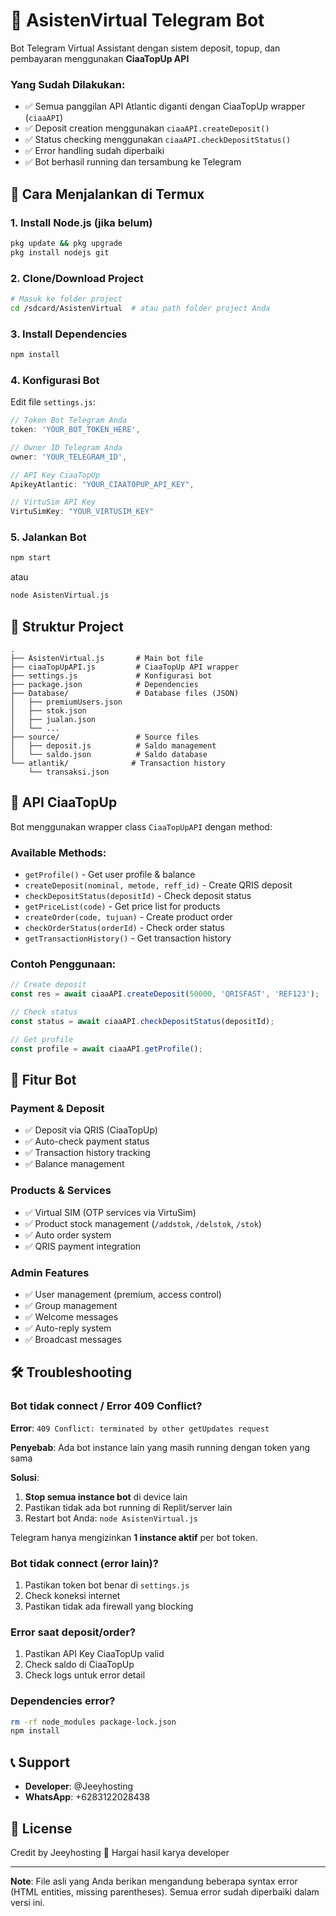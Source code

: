 # 🤖 AsistenVirtual Telegram Bot

Bot Telegram Virtual Assistant dengan sistem deposit, topup, dan pembayaran menggunakan **CiaaTopUp API**

### Yang Sudah Dilakukan:
- ✅ Semua panggilan API Atlantic diganti dengan CiaaTopUp wrapper (`ciaaAPI`)
- ✅ Deposit creation menggunakan `ciaaAPI.createDeposit()`
- ✅ Status checking menggunakan `ciaaAPI.checkDepositStatus()`
- ✅ Error handling sudah diperbaiki
- ✅ Bot berhasil running dan tersambung ke Telegram

## 🚀 Cara Menjalankan di Termux

### 1. Install Node.js (jika belum)
```bash
pkg update && pkg upgrade
pkg install nodejs git
```

### 2. Clone/Download Project
```bash
# Masuk ke folder project
cd /sdcard/AsistenVirtual  # atau path folder project Anda
```

### 3. Install Dependencies
```bash
npm install
```

### 4. Konfigurasi Bot

Edit file `settings.js`:
```javascript
// Token Bot Telegram Anda
token: 'YOUR_BOT_TOKEN_HERE',

// Owner ID Telegram Anda
owner: 'YOUR_TELEGRAM_ID',

// API Key CiaaTopUp
ApikeyAtlantic: "YOUR_CIAATOPUP_API_KEY",

// VirtuSim API Key
VirtuSimKey: "YOUR_VIRTUSIM_KEY"
```

### 5. Jalankan Bot
```bash
npm start
```

atau

```bash
node AsistenVirtual.js
```

## 📁 Struktur Project

```
.
├── AsistenVirtual.js       # Main bot file
├── ciaaTopUpAPI.js         # CiaaTopUp API wrapper
├── settings.js             # Konfigurasi bot
├── package.json            # Dependencies
├── Database/               # Database files (JSON)
│   ├── premiumUsers.json
│   ├── stok.json
│   ├── jualan.json
│   └── ...
├── source/                 # Source files
│   ├── deposit.js          # Saldo management
│   └── saldo.json          # Saldo database
└── atlantik/              # Transaction history
    └── transaksi.json
```

## 🔧 API CiaaTopUp

Bot menggunakan wrapper class `CiaaTopUpAPI` dengan method:

### Available Methods:
- `getProfile()` - Get user profile & balance
- `createDeposit(nominal, metode, reff_id)` - Create QRIS deposit
- `checkDepositStatus(depositId)` - Check deposit status
- `getPriceList(code)` - Get price list for products
- `createOrder(code, tujuan)` - Create product order
- `checkOrderStatus(orderId)` - Check order status
- `getTransactionHistory()` - Get transaction history

### Contoh Penggunaan:
```javascript
// Create deposit
const res = await ciaaAPI.createDeposit(50000, 'QRISFAST', 'REF123');

// Check status
const status = await ciaaAPI.checkDepositStatus(depositId);

// Get profile
const profile = await ciaaAPI.getProfile();
```

## 📝 Fitur Bot

### Payment & Deposit
- ✅ Deposit via QRIS (CiaaTopUp)
- ✅ Auto-check payment status
- ✅ Transaction history tracking
- ✅ Balance management

### Products & Services
- ✅ Virtual SIM (OTP services via VirtuSim)
- ✅ Product stock management (`/addstok`, `/delstok`, `/stok`)
- ✅ Auto order system
- ✅ QRIS payment integration

### Admin Features
- ✅ User management (premium, access control)
- ✅ Group management
- ✅ Welcome messages
- ✅ Auto-reply system
- ✅ Broadcast messages

## 🛠️ Troubleshooting

### Bot tidak connect / Error 409 Conflict?
**Error**: `409 Conflict: terminated by other getUpdates request`

**Penyebab**: Ada bot instance lain yang masih running dengan token yang sama

**Solusi**:
1. **Stop semua instance bot** di device lain
2. Pastikan tidak ada bot running di Replit/server lain
3. Restart bot Anda: `node AsistenVirtual.js`

Telegram hanya mengizinkan **1 instance aktif** per bot token.

### Bot tidak connect (error lain)?
1. Pastikan token bot benar di `settings.js`
2. Check koneksi internet
3. Pastikan tidak ada firewall yang blocking

### Error saat deposit/order?
1. Pastikan API Key CiaaTopUp valid
2. Check saldo di CiaaTopUp
3. Check logs untuk error detail

### Dependencies error?
```bash
rm -rf node_modules package-lock.json
npm install
```

## 📞 Support

- **Developer**: @Jeeyhosting
- **WhatsApp**: +6283122028438

## 📄 License

Credit by Jeeyhosting
🙏 Hargai hasil karya developer

---

**Note**: File asli yang Anda berikan mengandung beberapa syntax error (HTML entities, missing parentheses). Semua error sudah diperbaiki dalam versi ini.
